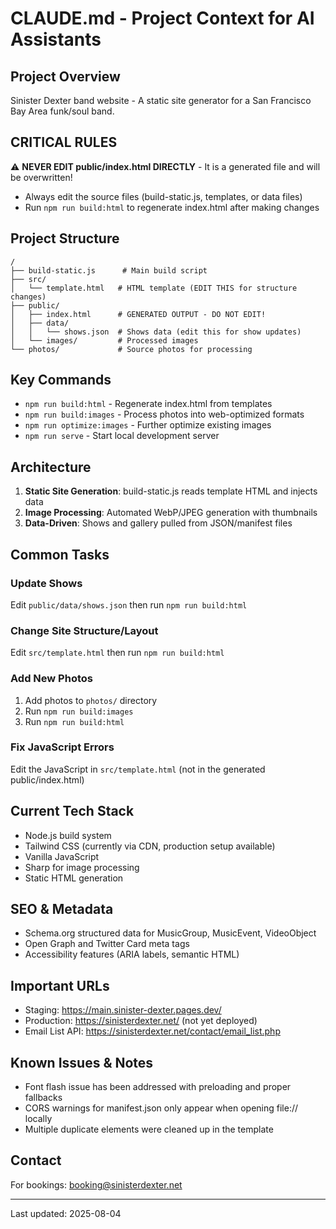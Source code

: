 # CLAUDE.md - Project Context for AI Assistants

## Project Overview
Sinister Dexter band website - A static site generator for a San Francisco Bay Area funk/soul band.

## CRITICAL RULES
⚠️ **NEVER EDIT public/index.html DIRECTLY** - It is a generated file and will be overwritten!
- Always edit the source files (build-static.js, templates, or data files)
- Run `npm run build:html` to regenerate index.html after making changes

## Project Structure
```
/
├── build-static.js      # Main build script 
├── src/
│   └── template.html   # HTML template (EDIT THIS for structure changes)
├── public/
│   ├── index.html      # GENERATED OUTPUT - DO NOT EDIT!
│   ├── data/
│   │   └── shows.json  # Shows data (edit this for show updates)
│   └── images/         # Processed images
└── photos/             # Source photos for processing
```

## Key Commands
- `npm run build:html` - Regenerate index.html from templates
- `npm run build:images` - Process photos into web-optimized formats
- `npm run optimize:images` - Further optimize existing images
- `npm run serve` - Start local development server

## Architecture
1. **Static Site Generation**: build-static.js reads template HTML and injects data
2. **Image Processing**: Automated WebP/JPEG generation with thumbnails
3. **Data-Driven**: Shows and gallery pulled from JSON/manifest files

## Common Tasks

### Update Shows
Edit `public/data/shows.json` then run `npm run build:html`

### Change Site Structure/Layout
Edit `src/template.html` then run `npm run build:html`

### Add New Photos
1. Add photos to `photos/` directory
2. Run `npm run build:images`
3. Run `npm run build:html`

### Fix JavaScript Errors
Edit the JavaScript in `src/template.html` (not in the generated public/index.html)

## Current Tech Stack
- Node.js build system
- Tailwind CSS (currently via CDN, production setup available)
- Vanilla JavaScript
- Sharp for image processing
- Static HTML generation

## SEO & Metadata
- Schema.org structured data for MusicGroup, MusicEvent, VideoObject
- Open Graph and Twitter Card meta tags
- Accessibility features (ARIA labels, semantic HTML)

## Important URLs
- Staging: https://main.sinister-dexter.pages.dev/
- Production: https://sinisterdexter.net/ (not yet deployed)
- Email List API: https://sinisterdexter.net/contact/email_list.php

## Known Issues & Notes
- Font flash issue has been addressed with preloading and proper fallbacks
- CORS warnings for manifest.json only appear when opening file:// locally
- Multiple duplicate elements were cleaned up in the template

## Contact
For bookings: booking@sinisterdexter.net

---
Last updated: 2025-08-04